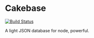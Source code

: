 # Cakebase

[![Build Status](https://travis-ci.com/erwinkulasic/Cakebase.svg?branch=master)](https://travis-ci.com/erwinkulasic/Cakebase)

A light JSON database for node, powerful.

